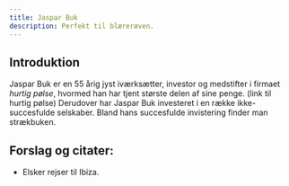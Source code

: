 ```yaml
---
title: Jaspar Buk
description: Perfekt til blærerøven.
---
```


## Introduktion
Jaspar Buk er en 55 årig jyst iværksætter, investor og medstifter i firmaet *hurtig pølse*, hvormed han har tjent største delen af sine penge. (link til hurtig pølse)
Derudover har Jaspar Buk investeret i en række ikke-succesfulde selskaber. 
Bland hans succesfulde invistering finder man strækbuken.

## Forslag og citater:

* Elsker rejser til Ibiza.


